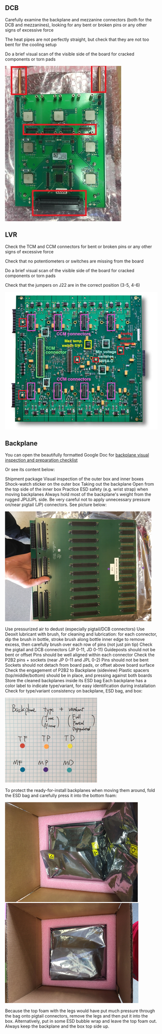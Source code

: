 ## DCB
Carefully examine the backplane and mezzanine connectors (both for the DCB and
mezzanines), looking for any bent or broken pins or any other signs of excessive force

The heat pipes are not perfectly straight, but check that they are not too bent for the cooling setup

Do a brief visual scan of the visible side of the board for cracked components or torn pads

![DCB_inspect](dcb_inspect.jpg)

## LVR
Check the TCM and CCM connectors for bent or broken pins or any other
signs of excessive force

Check that no potentiometers or switches are missing from the board

Do a brief visual scan of the visible side of the board for cracked
components or torn pads

Check that the jumpers on J22 are in the correct position (3-5, 4-6)

![LVR_inspect](lvr_inspect.jpg)

## Backplane
You can open the beautifully formatted Google Doc for [backplane visual inspection and preparation checklist](https://docs.google.com/document/d/1PeLf8cPsfiIbphA_Zs2zO9EygfJ2MGr45PjirhIQkUE/edit#heading=h.vb8p0lepu9vn)

Or see its content below:

Shipment package
Visual inspection of the outer box and inner boxes
Shock-watch sticker on the outer box
Taking out the backplane
Open from the top side of the inner box
Practice ESD safety (e.g. wrist strap) when moving backplanes
Always hold most of the backplane's weight from the rugged JPU/JPL side. Be very careful not to apply unnecessary pressure on/near pigtail (JP) connectors. See picture below:

![holding backplane](./backplane/pic1.png)

Use pressurized air to dedust (especially pigtail/DCB connectors)
Use Deoxit lubricant with brush, for cleaning and lubrication: for each connector, dip the brush in bottle, stroke brush along bottle inner edge to remove excess, then carefully brush over each row of pins (not just pin tip)
Check the pigtail and DCB connectors (JP 0-11, JD 0-11)
Guideposts should not be bent or offset
Pins should be well aligned within each connector
Check the P2B2 pins + sockets (near JP 0-11 and JPL 0-2)
Pins should not be bent
Sockets should not detach from board pads, or offset above board surface
Check the engagement of P2B2 to Backplane (sideview)
Plastic spacers (top/middle/bottom) should be in place, and pressing against both boards
Store the cleaned backplanes inside its ESD bag
Each backplane has a color label to indicate type/variant, for easy identification during installation
Check for type/variant consistency on backplane, ESD bag, and box:

![list of backplane type/variant labels](./backplane/pic2.png)

To protect the ready-for-install backplanes when moving them around, fold the ESD bag and carefully press it into the bottom foam:

![storing bagged backplane 1](./backplane/pic3.png)
![storing bagged backplane 2](./backplane/pic4.png)

Because the top foam with the legs would have put much pressure through the bag onto pigtail connectors, remove the legs and then put it into the box. Alternatively, put in some ESD bubble wrap and leave the top foam out.
Always keep the backplane and the box top side up.
